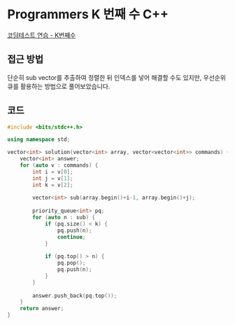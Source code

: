 # Programmers K 번째 수 C++

<!--more-->
[코딩테스트 연습 - K번째수](https://programmers.co.kr/learn/courses/30/lessons/42748)

## 접근 방법

단순히 sub vector를 추출하여 정렬한 뒤 인덱스를 넣어 해결할 수도 있지만, 우선순위 큐를 활용하는 방법으로 풀어보았습니다.

## 코드

```cpp
#include <bits/stdc++.h>

using namespace std;

vector<int> solution(vector<int> array, vector<vector<int>> commands) {
    vector<int> answer;
    for (auto v : commands) {
        int i = v[0];
        int j = v[1];
        int k = v[2];
        
        vector<int> sub(array.begin()+i-1, array.begin()+j);
        
        priority_queue<int> pq;
        for (auto n : sub) {
            if (pq.size() < k) {
                pq.push(n);
                continue;
            }
            
            if (pq.top() > n) {
                pq.pop();
                pq.push(n);
            }
        }
        
        answer.push_back(pq.top());
    }
    return answer;
}
```
